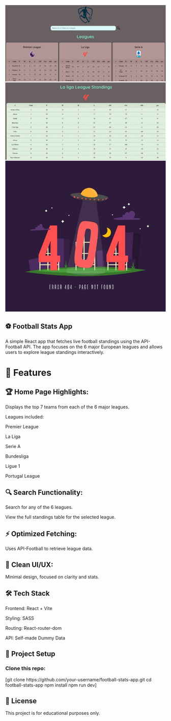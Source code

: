 ![cap1](https://raw.githubusercontent.com/idrisregg/football-stats-App/7d27860cf1bbf863947d94c90b20b841d63a9f4d/cap1.JPG)![cap2](https://raw.githubusercontent.com/idrisregg/football-stats-App/7d27860cf1bbf863947d94c90b20b841d63a9f4d/cap2.JPG)![cap3](https://github.com/idrisregg/football-stats-App/blob/main/public/404.jpg?raw=true)

<h2>⚽ Football Stats App</h2>

A simple React app that fetches live football standings using the API-Football API.
The app focuses on the 6 major European leagues and allows users to explore league standings interactively.

<h1>🚀 Features</h1>

<h2>🏆 Home Page Highlights:</h2>
Displays the top 7 teams from each of the 6 major leagues.

Leagues included:

Premier League

La Liga

Serie A

Bundesliga

Ligue 1

Portugal League

<h2>🔍 Search Functionality:</h2>

Search for any of the 6 leagues.

View the full standings table for the selected league.

<h2>⚡ Optimized Fetching:</h2>
Uses API-Football to retrieve  league data.

<h2>🎨 Clean UI/UX:</h2>

Minimal design, focused on clarity and stats.

<h2>🛠️ Tech Stack</h2>

Frontend: React + Vite

Styling: SASS

Routing: React-router-dom

API: Self-made Dummy Data

<h2>📂 Project Setup</h2>
<h3>Clone this repo:</h3>
[git clone https://github.com/your-username/football-stats-app.git
cd football-stats-app
npm install
npm run dev]


<h2>📜 License</h2>
This project is for educational purposes only.
